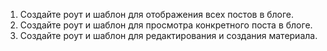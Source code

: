 1. Создайте роут и шаблон для отображения всех постов в блоге.
2. Создайте роут и шаблон для просмотра конкретного поста в блоге.
3. Создайте роут и шаблон для редактирования и создания материала.
